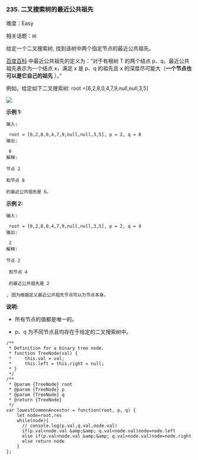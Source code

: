 ### 235. 二叉搜索树的最近公共祖先

难度：Easy

相关话题：`树`

给定一个二叉搜索树, 找到该树中两个指定节点的最近公共祖先。



[百度百科](https://baike.baidu.com/item/%E6%9C%80%E8%BF%91%E5%85%AC%E5%85%B1%E7%A5%96%E5%85%88/8918834?fr=aladdin)
中最近公共祖先的定义为：&ldquo;对于有根树 T 的两个结点 p、q，最近公共祖先表示为一个结点 x，满足 x 是 p、q 的祖先且 x 的深度尽可能大（**一个节点也可以是它自己的祖先** ）。&rdquo;



例如，给定如下二叉搜索树: root =[6,2,8,0,4,7,9,null,null,3,5]



![](https://assets.leetcode-cn.com/aliyun-lc-upload/uploads/2018/12/14/binarysearchtree_improved.png)








**示例 1:** 



```
输入:

 root = [6,2,8,0,4,7,9,null,null,3,5], p = 2, q = 8
输出:

 6 
解释:

节点 2 

和节点 8 

的最近公共祖先是 6。
```


**示例 2:** 



```
输入:

 root = [6,2,8,0,4,7,9,null,null,3,5], p = 2, q = 4
输出:

 2
解释:

节点 2

 和节点 4

 的最近公共祖先是 2

, 因为根据定义最近公共祖先节点可以为节点本身。
```






**说明:** 




* 所有节点的值都是唯一的。

* p、q 为不同节点且均存在于给定的二叉搜索树中。




```
/**
 * Definition for a binary tree node.
 * function TreeNode(val) {
 *     this.val = val;
 *     this.left = this.right = null;
 * }
 */
/**
 * @param {TreeNode} root
 * @param {TreeNode} p
 * @param {TreeNode} q
 * @return {TreeNode}
 */
var lowestCommonAncestor = function(root, p, q) {
    let node=root,res
    while(node){
      // console.log(p.val,q.val,node.val)
      if(p.val<node.val &amp;&amp; q.val<node.val)node=node.left
      else if(p.val>node.val &amp;&amp; q.val>node.val)node=node.right
      else return node
    }
};
```


